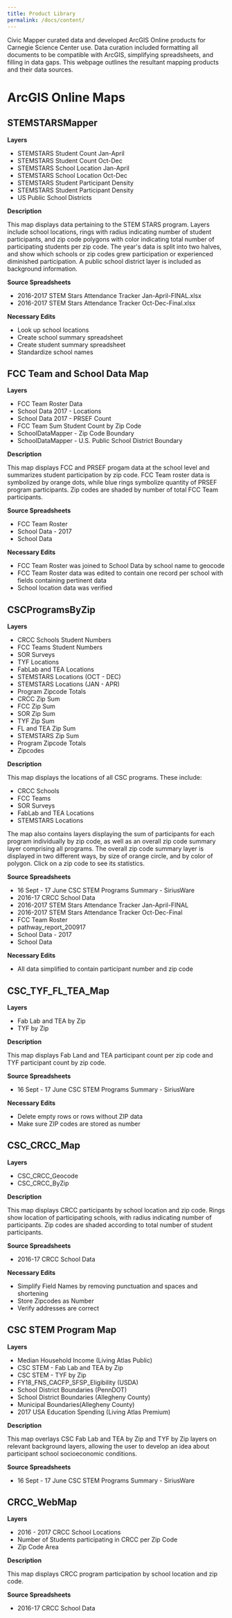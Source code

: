 ```yaml
---
title: Product Library
permalink: /docs/content/
---
```


Civic Mapper curated data and developed ArcGIS Online products for Carnegie Science Center use. Data curation included formatting all documents to be compatible with ArcGIS, simplifying spreadsheets, and filling in data gaps. This webpage outlines the resultant mapping products and their data sources.

# ArcGIS Online Maps

## STEMSTARSMapper

**Layers**
* STEMSTARS Student Count Jan-April
* STEMSTARS Student Count Oct-Dec
* STEMSTARS School Location Jan-April
* STEMSTARS School Location Oct-Dec
* STEMSTARS Student Participant Density
* STEMSTARS Student Participant Density
* US Public School Districts

**Description**

This map displays data pertaining to the STEM STARS program. Layers include school locations, rings with radius indicating number of student participants, and zip code polygons with color indicating total number of participating students per zip code. The year's data is split into two halves, and show which schools or zip codes grew participation or experienced diminished participation. A public school district layer is included as background information.

**Source Spreadsheets**
* 2016-2017 STEM Stars Attendance Tracker Jan-April-FINAL.xlsx
* 2016-2017 STEM Stars Attendance Tracker Oct-Dec-Final.xlsx

**Necessary Edits**
* Look up school locations
* Create school summary spreadsheet
* Create student summary spreadsheet
* Standardize school names

## FCC Team and School Data Map

**Layers**
* FCC Team Roster Data
* School Data 2017 - Locations
* School Data 2017 - PRSEF Count
* FCC Team Sum Student Count by Zip Code
* SchoolDataMapper - Zip Code Boundary
* SchoolDataMapper - U.S. Public School District Boundary

**Description**

This map displays FCC and PRSEF progam data at the school level and summarizes student participation by zip code. FCC Team roster data is symbolized by orange dots, while blue rings symbolize quantity of PRSEF program participants. Zip codes are shaded by number of total FCC Team participants.

**Source Spreadsheets**
* FCC Team Roster
* School Data - 2017
* School Data

**Necessary Edits**
* FCC Team Roster was joined to School Data by school name to geocode
* FCC Team Roster data was edited to contain one record per school with fields containing pertinent data
* School location data was verified

## CSCProgramsByZip

**Layers**
* CRCC Schools Student Numbers
* FCC Teams Student Numbers
* SOR Surveys
* TYF Locations
* FabLab and TEA Locations
* STEMSTARS Locations (OCT - DEC)
* STEMSTARS Locations (JAN - APR)
* Program Zipcode Totals
* CRCC Zip Sum
* FCC Zip Sum
* SOR Zip Sum
* TYF Zip Sum
* FL and TEA Zip Sum
* STEMSTARS Zip Sum
* Program Zipcode Totals
* Zipcodes

**Description**

This map displays the locations of all CSC programs. These include:
* CRCC Schools
* FCC Teams
* SOR Surveys
* FabLab and TEA Locations
* STEMSTARS Locations

The map also contains layers displaying the sum of participants for each program individually by zip code, as well as an overall zip code summary layer comprising all programs. The overall zip code summary layer is displayed in two different ways, by size of orange circle, and by color of polygon. Click on a zip code to see its statistics.

**Source Spreadsheets**
* 16 Sept - 17 June CSC STEM Programs Summary - SiriusWare
* 2016-17 CRCC School Data
* 2016-2017 STEM Stars Attendance Tracker Jan-April-FINAL
* 2016-2017 STEM Stars Attendance Tracker Oct-Dec-Final
* FCC Team Roster
* pathway_report_200917
* School Data - 2017
* School Data

**Necessary Edits**
* All data simplified to contain participant number and zip code

## CSC_TYF_FL_TEA_Map

**Layers**
* Fab Lab and TEA by Zip
* TYF by Zip

**Description**

This map displays Fab Land and TEA participant count per zip code and TYF participant count by zip code. 

**Source Spreadsheets**
* 16 Sept - 17 June CSC STEM Programs Summary - SiriusWare

**Necessary Edits**
* Delete  empty  rows  or  rows  without  ZIP  data
* Make  sure  ZIP  codes  are  stored  as  number 

## CSC_CRCC_Map

**Layers**
* CSC_CRCC_Geocode
* CSC_CRCC_ByZip

**Description**

This map displays CRCC participants by school location and zip code. Rings show location of participating schools, with radius indicating number of participants. Zip codes are shaded according to total number of student participants.

**Source Spreadsheets**
* 2016-17 CRCC School Data

**Necessary Edits**
* Simplify  Field  Names  by  removing  punctuation  and  spaces  and  shortening  
* Store  Zipcodes  as  Number  
* Verify  addresses  are  correct 

## CSC STEM Program Map

**Layers**
* Median Household Income (Living Atlas Public)
* CSC STEM - Fab Lab and TEA by Zip
* CSC STEM - TYF by Zip
* FY18_FNS_CACFP_SFSP_Eligibility (USDA)
* School District Boundaries (PennDOT)
* School District Boundaries (Allegheny County)
* Municipal Boundaries(Allegheny County)
* 2017 USA Education Spending (Living Atlas Premium)

**Description**

This map overlays CSC Fab Lab and TEA by Zip and TYF by Zip layers on relevant background layers, allowing the user to develop an idea about participant school socioeconomic conditions.

**Source Spreadsheets**
* 16 Sept - 17 June CSC STEM Programs Summary - SiriusWare

## CRCC_WebMap

**Layers**
* 2016 - 2017 CRCC School Locations
* Number of Students participating in CRCC per Zip Code
* Zip Code Area

**Description**

This map displays CRCC program participation by school location and zip code.

**Source Spreadsheets**
* 2016-17 CRCC School Data
